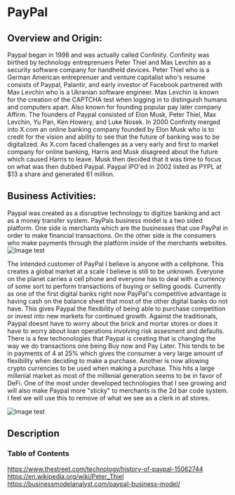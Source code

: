 # PayPal
## Overview and Origin:

  Paypal began in 1998 and was actually called Confinity.  Confinity was birthed by technology entreprenuers Peter Thiel and Max Levchin as a security software company for handheld devices.  Peter Thiel who is a German American entreprenuer and venture capitalist who's resume consists of Paypal, Palantir, and early investor of Facebook partnered with Max Levchin who is a Ukranian software engineer.  Max Levchin is known for the creation of the CAPTCHA test when logging in to distinguish humans and computers apart.  Also known for founding popular pay later company Affirm.  The founders of Paypal consisted of Elon Musk, Peter Thiel, Max Levchin, Yu Pan, Ken Howery, and Luke Nosek. In 2000 Confinity merged into X.com an online banking company founded by Elon Musk who is to credit for the vision and ability to see that the future of banking was to be digitalized.  As X.com faced challenges as a very early and first to market company for online banking, Harris and Musk disagreed about the future which caused Harris to leave.  Musk then decided that it was time to focus on what was then dubbed Paypal.  Paypal IPO'ed in 2002 listed as PYPL at $13 a share and generated 61 million.

## Business Activities:

  Paypal was created as a disruptive technology to digitize banking and act as a money transfer system.  PayPals business model is a two sided platform.  One side is merchants which are the businesses that use PayPal in order to make financial transactions.  On the other side is the consumers who make payments through the platform inside of the merchants websites.
  ![Image test](https://businessmodelanalyst.com/paypal-business-model/ "Fintech HW")
  
  The intended customer of PayPal I believe is anyone with a cellphone.  This creates a global market at a scale I believe is still to be unknown.  Everyone on the planet carries a cell phone and everyone has to deal with a currency of some sort to perform transactions of buying or selling goods.  Currently as one of the first digital banks right now PayPal's competitive advantage is having cash on the balance sheet that most of the other digital banks do not have.  This gives Paypal the flexibility of being able to purchase competition or invest into new markets for continued growth.  Against the traditionals, Paypal doesnt have to worry about the brick and mortar stores or does it have to worry about loan operations involving risk assesment and defaults.  There is a few techonologies that Paypal is creating that is changing the way we do transactions one being Buy now and Pay Later.  This tends to be in payments of 4 at 25% which gives the consumer a very large amount of flexibility when deciding to make a purchase.  Another is now allowing crypto currencies to be used when making a purchase.  This hits a large millenial market as most of the millenial generation seems to be in favor of DeFi.  One of the most under developed technologies that I see growing and will also make Paypal more "sticky" to merchants is the 2d bar code system.  I feel we will use this to remove of what we see as a clerk in all stores.

![Image test](https://www.paypalobjects.com/marketing/web/us/credit-card/2-percent-cash-back-mastercard/mobile-hero.png "Fintech HW")
## Description





### Table of Contents
https://www.thestreet.com/technology/history-of-paypal-15062744
https://en.wikipedia.org/wiki/Peter_Thiel
https://businessmodelanalyst.com/paypal-business-model/
